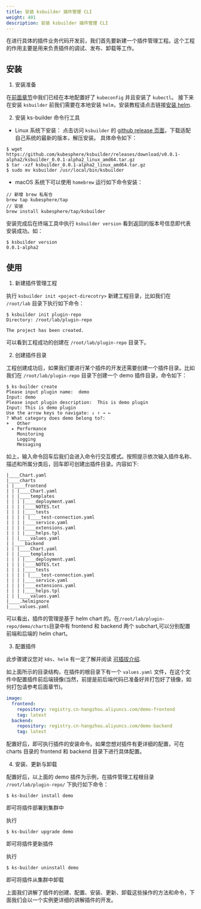 ```yaml
---
title: 安装 ksbuilder 插件管理 CLI
weight: 401
description: 安装 ksbuilder 插件管理 CLI
---
```


在进行具体的插件业务代码开发前，我们首先要新建一个插件管理工程。这个工程的作用主要是用来负责插件的调试、发布、卸载等工作。

## 安装

1. 安装准备

在[前面章节](/zh/plugin-develoment-guide/deploy-kubesphere-4.0/#准备开发环境)中我们已经在本地配置好了 `kubeconfig` 并且安装了 `kubectl`。
接下来在安装 `ksbuilder` 前我们需要在本地安装 `helm`，安装教程请点击链接[安装 helm](https://helm.sh/docs/intro/install/).


2. 安装 ks-builder 命令行工具

* Linux 系统下安装：
点击访问 `ksbuilder` 的 [github release 页面](https://github.com/kubesphere/ksbuilder/releases)，下载适配自己系统的最新的版本，解压安装。
具体命令如下：
```shell
$ wget https://github.com/kubesphere/ksbuilder/releases/download/v0.0.1-alpha2/ksbuilder_0.0.1-alpha2_linux_amd64.tar.gz
$ tar -xzf ksbuilder_0.0.1-alpha2_linux_amd64.tar.gz
$ sudo mv ksbuilder /usr/local/bin/ksbuilder
```
* macOS 系统下可以使用 `homebrew` 运行如下命令安装：
```shell
// 新增 brew 私有仓
brew tap kubesphere/tap
// 安装
brew install kubesphere/tap/ksbuilder
```

安装完成后在终端工具中执行 `ksbuilder version` 看到返回的版本号信息即代表安装成功。如：
```
$ ksbuilder version
0.0.1-alpha2
```

## 使用
1. 新建插件管理工程
   
执行 `ksbuilder init <poject-direcotry>` 新建工程目录，比如我们在 `/root/lab` 目录下执行如下命令：

```shell
$ ksbuilder init plugin-repo
Directory: /root/lab/plugin-repo

The project has been created.
```
可以看到工程成功的创建在 `/root/lab/plugin-repo` 目录下。

2. 创建插件目录

工程创建成功后，如果我们要进行某个插件的开发还需要创建一个插件目录。比如我们在 `/root/lab/plugin-repo` 目录下创建一个 demo 插件目录，命令如下：
```shell 
$ ks-builder create
Please input plugin name:  demo
Input: demo
Please input plugin description:  This is demo plugin
Input: This is demo plugin
Use the arrow keys to navigate: ↓ ↑ → ←
? What category does demo belong to?:
+   Other
  ▸ Performance
    Monitoring
    Logging
    Messaging
```
如上，输入命令回车后我们会进入命令行交互模式。按照提示依次输入插件名称、描述和所属分类后，回车即可创建出插件目录。内容如下:


```
|____Chart.yaml
|____charts
| |____frontend
| | |____Chart.yaml
| | |____templates
| | | |____deployment.yaml
| | | |____NOTES.txt
| | | |____tests
| | | | |____test-connection.yaml
| | | |____service.yaml
| | | |____extensions.yaml
| | | |____helps.tpl
| | |____values.yaml
| |____backend
| | |____Chart.yaml
| | |____templates
| | | |____deployment.yaml
| | | |____NOTES.txt
| | | |____tests
| | | | |____test-connection.yaml
| | | |____service.yaml
| | | |____extensions.yaml
| | | |____helps.tpl
| | |____values.yaml
|____.helmignore
|____values.yaml
```

可以看出，插件的管理是基于 helm chart 的。在`/root/lab/plugin-repo/demo/charts`目录中有 frontend 和 backend 两个 subchart,可以分别配置前端和后端的 helm chart。

3. 配置插件

此步骤建议您对 `k8s`、`helm` 有一定了解并阅读 [可插拔介绍](/zh/understand-kubesphere/pluggable/backend-pluggable-architecture/).

如上面所示的目录结构，在插件的根目录下有一个 `values.yaml` 文件，在这个文件中配置插件前后端镜像(当然，前提是前后端代码已准备好并打包好了镜像，如何打包请参考后面章节)。

```yaml
image:
  frontend:
    repository: registry.cn-hangzhou.aliyuncs.com/demo-frontend
    tag: latest
  backend:
    repository: registry.cn-hangzhou.aliyuncs.com/demo-backend
    tag: latest
```

配置好后，即可执行插件的安装命令。如果您想对插件有更详细的配置，可在 charts 目录的 frontend 和 backend 目录下进行具体配置。


4. 安装、更新与卸载

配置好后，以上面的 demo 插件为示例，在插件管理工程根目录 `/root/lab/plugin-repo/` 下执行如下命令：

```shell
$ ks-builder install demo
```
即可将插件部署到集群中

执行
```shell
$ ks-builder upgrade demo
```
即可将插件更新插件

执行
```shell
$ ks-builder uninstall demo
```
即可将插件从集群中卸载

上面我们讲解了插件的创建、配置、安装、更新、卸载这些操作的方法和命令，下面我们会以一个实例更详细的讲解插件的开发。
